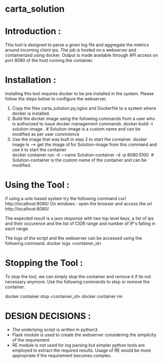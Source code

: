 # carta_solution

Introduction :
==============

This tool is designed to parse a given log file and aggregate the metrics around incoming client ips. The job is hosted on a webserver and containerized using docker. Output is made available through API access on port 8080 of the host running the container. 

Installation :
==============

Installing this tool requires docker to be pre installed in the system. Please follow the steps below to configure the webserver.

1) Copy the files carta_solution.py,nginx and Dockerfile to a system where docker is installed.
2) Build the docker image using the following commands from a user who is authorized to issue docker management commands.
docker build -t solution-image .				# Solution-image is a custom name and can be modified as per user convinience
3) Use the image that was built in step 2 to start the container.
docker image ls		--> get the image id for Solution-image  from this command and use it to start the container   
docker container run -it --name Solution-container -d -p 8080:5100 <Image Id>			# Solution-container is the custom name of the container and can be modified.

Using the Tool :
================

if using a unix based system try the following command
curl http://localhost:8080/
On windows :
open the browser and access the url http://localhost:8080/

The expected result is a json response with two top level keys, a list of ips and their occurence and the list of CIDR range and number of IP's falling in each range.

The logs of the script and the webserver  can be accessed using the following command. 
docker logs <container_id>

Stopping the Tool :
===================
To stop the tool, we can simply stop the container and remove it if its not necessary anymore. Use the following commands to stop or remove the container.

docker container stop <container_id>
docker container rm <containerId>

DESIGN DECISIONS :
==================

* The underlying script is written in python3.
* Flask module is used to create the webserver considering the simplicity of the requirement
* RE module is not used for log parsing but simpler python tools are employed to extract the required results. Usage of RE would be more appropriate if the requirement becomes complex.






